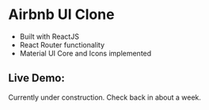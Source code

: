# Airbnb UI Clone

- Built with ReactJS
- React Router functionality
- Material UI Core and Icons implemented

## Live Demo:

Currently under construction. Check back in about a week.